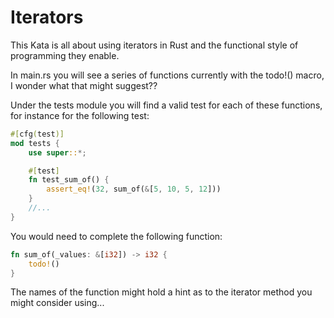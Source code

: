 # Iterators

This Kata is all about using iterators in Rust and the functional style of programming they enable.

In main.rs you will see a series of functions currently with the todo!() macro, I wonder what that might suggest??

Under the tests module you will find a valid test for each of these functions, for instance for the following test:

```rust
#[cfg(test)]
mod tests {
    use super::*;

    #[test]
    fn test_sum_of() {
        assert_eq!(32, sum_of(&[5, 10, 5, 12]))
    }
    //...
}
```

You would need to complete the following function:

```rust
fn sum_of(_values: &[i32]) -> i32 {
    todo!()
}
```

The names of the function might hold a hint as to the iterator method you might consider using...